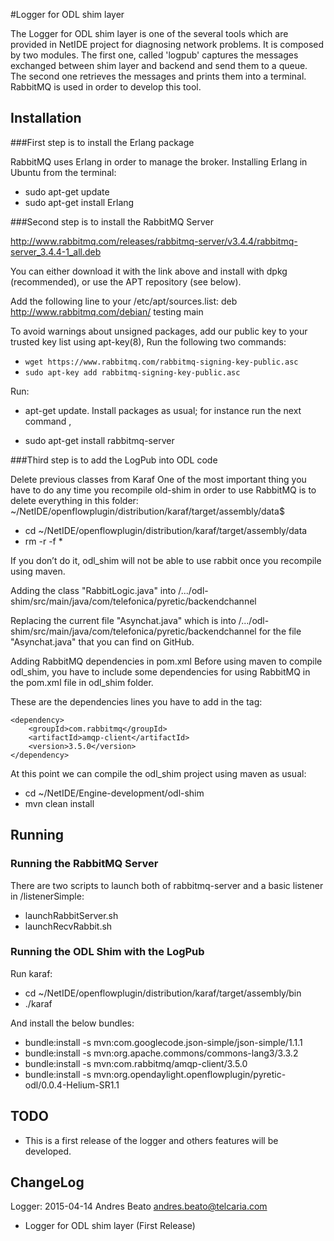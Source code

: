 #Logger for ODL shim layer

The Logger for ODL shim layer is one of the several tools which are provided in NetIDE project for diagnosing network problems. It is composed by two modules. The first one, called 'logpub' captures the messages exchanged between shim layer and backend and send them to a queue. The second one retrieves the messages and prints them into a terminal.
RabbitMQ is used in order to develop this tool.

## Installation

###First step is to install the Erlang package

RabbitMQ uses Erlang in order to manage the broker. Installing Erlang in Ubuntu from the terminal:

* sudo apt-get update
* sudo apt-get install Erlang

###Second step is to install the RabbitMQ Server

http://www.rabbitmq.com/releases/rabbitmq-server/v3.4.4/rabbitmq-server_3.4.4-1_all.deb

You can either download it with the link above and install with dpkg (recommended), or use the APT repository (see below).

Add the following line to your /etc/apt/sources.list:
deb http://www.rabbitmq.com/debian/ testing main

To avoid warnings about unsigned packages, add our public key to your trusted key list using apt-key(8), Run the following two commands:
* ```wget https://www.rabbitmq.com/rabbitmq-signing-key-public.asc```
* ```sudo apt-key add rabbitmq-signing-key-public.asc```

Run:

* apt-get update.
Install packages as usual; for instance run the next command ,

* sudo apt-get install rabbitmq-server

###Third step is to add the LogPub into ODL code

Delete previous classes from Karaf
One of the most important thing you have to do any time you recompile old-shim in order to use RabbitMQ is to delete everything in this folder: ~/NetIDE/openflowplugin/distribution/karaf/target/assembly/data$

* cd ~/NetIDE/openflowplugin/distribution/karaf/target/assembly/data
* rm -r -f *

If you don’t do it, odl_shim will not be able to use rabbit once you recompile using
maven.

Adding the class "RabbitLogic.java" into /.../odl-shim/src/main/java/com/telefonica/pyretic/backendchannel

Replacing the current file "Asynchat.java" which is into /.../odl-shim/src/main/java/com/telefonica/pyretic/backendchannel for the file "Asynchat.java" that you can find on GitHub.

Adding RabbitMQ dependencies in pom.xml
Before using maven to compile odl_shim, you have to include some dependencies for using RabbitMQ in the pom.xml file in odl_shim folder.

These are the dependencies lines you have to add in the <dependencies></dependencies> tag:

	<dependency>
		<groupId>com.rabbitmq</groupId>
		<artifactId>amqp-client</artifactId>
		<version>3.5.0</version>
	</dependency>
	
At this point we can compile the odl_shim project using maven as usual:

* cd ~/NetIDE/Engine-development/odl-shim
* mvn clean install


## Running

### Running the RabbitMQ Server
There are two scripts to launch both of rabbitmq-server and a basic listener in
/listenerSimple:
* launchRabbitServer.sh
* launchRecvRabbit.sh 

### Running the ODL Shim with the LogPub

Run karaf:

* cd ~/NetIDE/openflowplugin/distribution/karaf/target/assembly/bin
* ./karaf

And install the below bundles:

* bundle:install -s mvn:com.googlecode.json-simple/json-simple/1.1.1
* bundle:install -s mvn:org.apache.commons/commons-lang3/3.3.2
* bundle:install -s mvn:com.rabbitmq/amqp-client/3.5.0
* bundle:install -s mvn:org.opendaylight.openflowplugin/pyretic-odl/0.0.4-Helium-SR1.1

## TODO

* This is a first release of the logger and others features will be developed.

## ChangeLog

Logger: 2015-04-14 Andres Beato <andres.beato@telcaria.com>

   * Logger for ODL shim layer (First Release)
